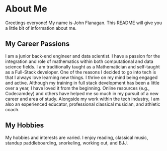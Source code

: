 # About Me
Greetings everyone! My name is John Flanagan. This README will give you a little bit of information about me.

## My Career Passions
I am a junior back-end engineer and data scientist. I have a passion for the integration and role of mathematics within both computational and data science fields. I am traditionally taught as a Mathematician and self-taught as a Full-Stack developer. One of the reasons I decided to go into tech is that I always love learning new things. I thrive on my mind being engaged and active. Although my training in full stack development has been a little over a year, I have loved it from the beginning. Online resources (e.g., Codecamdey) and others have helped me so much in my pursuit of a new career and area of study.
Alongside my work within the tech industry, I am also an experienced educator, professional classical musician, and athletic coach.

## My Hobbies
My hobbies and interests are varied. I enjoy reading, classical music, standup paddleboarding, snorkeling, working out, and BJJ.
